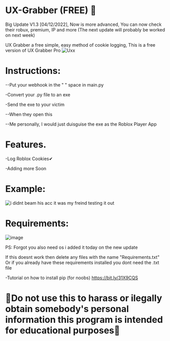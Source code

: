 # UX-Grabber (FREE) 🍪 

Big Update V1.3 [04/12/2022], Now is more advanced, You can now check their robux, premium, IP and more (The next update will probably be worked on next week)

UX Grabber a free simple, easy method of cookie logging, This is a free version of UX Grabber Pro
![Uxx](https://user-images.githubusercontent.com/111982301/205508444-20bf68d0-5add-4291-bbc9-cf4ca762450d.jpg)


# Instructions:

--Put your webhook in the " " space in main.py

-Convert your .py file to an exe

-Send the exe to your victim

--When they open this 

--Me personally, I would just duisguise the exe as the Roblox Player App
# Features.

-Log Roblox Cookies✔

-Adding more Soon
# Example:
![i didnt beam his acc it was my freind testing it out](https://user-images.githubusercontent.com/111982301/205457683-7bc9b46b-1583-483f-a9bc-7d70717a5efd.jpg)
# Requirements:
![image](https://user-images.githubusercontent.com/111982301/205488432-723db004-3788-4509-ac98-8f8cdfe62a61.png)

PS: Forgot you also need os i added it today on the new update

If this doesnt work then delete any files with the name "Requirements.txt" Or if you already have these requirements installed you dont need the .txt file

-Tutorial on how to install pip (for noobs) https://bit.ly/31X9CQS















# 🔴Do not use this to harass or ilegally obtain somebody's personal information this program is intended for educational purposes🔴
